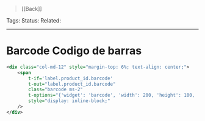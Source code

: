 > [[Back]]

Tags: 
Status: 
Related: 

___

# Barcode Codigo de barras

```xml
<div class="col-md-12" style="margin-top: 6%; text-align: center;">  
    <span 
	    t-if='label.product_id.barcode'
		t-out="label.product_id.barcode"
		class="barcode ms-2"
		t-options="{'widget': 'barcode', 'width': 200, 'height': 100, 'quiet': 0, 'humanreadable': 1}"
		style="display: inline-block;"
	/>  
</div>
```
